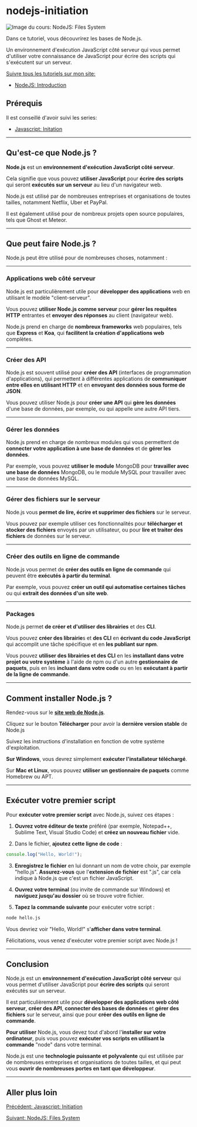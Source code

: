 # nodejs-initiation

![Image du cours: NodeJS: Files System](https://djemai-samy.com/blog/2.programmation/2.server/2.nodejs/1.nodejs-initiation/1.nodejs-introduction/nodejs-introduction.png)

Dans ce tutoriel, vous découvrirez les bases de Node.js.

Un environnement d'exécution JavaScript côté serveur qui vous permet d'utiliser votre connaissance de JavaScript pour écrire des scripts qui s'exécutent sur un serveur.

[Suivre tous les tutoriels sur mon site:](https://djemai-samy.com/posts/0.nodejs-initiation)

- [NodeJS: Introduction](https://djemai-samy.com/posts/1.nodejs-introduction.article)

## Prérequis

Il est conseillé d'avoir suivi les series:

- [Javascript: Initation](https://djemai-samy.com/posts/0.js-inititation)

---

## Qu'est-ce que Node.js ?

**Node.js** est un **environnement d'exécution JavaScript côté serveur**.

Cela signifie que vous pouvez **utiliser JavaScript** pour **écrire des scripts** qui seront **exécutés sur un serveur** au lieu d'un navigateur web.

Node.js est utilisé par de nombreuses entreprises et organisations de toutes tailles, notamment Netflix, Uber et PayPal.

Il est également utilisé pour de nombreux projets open source populaires, tels que Ghost et Meteor.

---

## Que peut faire Node.js ?

Node.js peut être utilisé pour de nombreuses choses, notamment :

---

### Applications web côté serveur

Node.js est particulièrement utile pour **développer des applications** web en utilisant le modèle "client-serveur".

Vous pouvez **utiliser Node.js comme serveur** pour **gérer les requêtes HTTP** entrantes et **envoyer des réponses** au client (navigateur web).

Node.js prend en charge de **nombreux frameworks** web populaires, tels que **Express** et **Koa**, qui **facilitent la création d'applications web** complètes.

---

### Créer des API

Node.js est souvent utilisé pour **créer des API** (interfaces de programmation d'applications), qui permettent à différentes applications de **communiquer entre elles en utilisant HTTP** et en **envoyant des données sous forme de JSON**.

Vous pouvez utiliser Node.js pour **créer une API** qui **gère les données** d'une base de données, par exemple, ou qui appelle une autre API tiers.

---

### Gérer les données

Node.js prend en charge de nombreux modules qui vous permettent de **connecter votre application à une base de données** et de **gérer les données**.

Par exemple, vous pouvez **utiliser le module** MongoDB pour **travailler avec une base de données** MongoDB, ou le module MySQL pour travailler avec une base de données MySQL.

---

### Gérer des fichiers sur le serveur

Node.js vous **permet de lire, écrire et supprimer des fichiers** sur le serveur.

Vous pouvez par exemple utiliser ces fonctionnalités pour **télécharger et stocker des fichiers** envoyés par un utilisateur, ou pour **lire et traiter des fichiers** de données sur le serveur.

---

### Créer des outils en ligne de commande

Node.js vous permet de **créer des outils en ligne de commande** qui peuvent être **exécutés à partir du terminal**.

Par exemple, vous pouvez **créer un outil qui automatise certaines tâches** ou qui **extrait des données d'un site web**.

---

### Packages

Node.js permet **de créer et d'utiliser des librairies** et des **CLI**.

Vous pouvez **créer des librairie**s et **des CLI** en **écrivant du code JavaScript** qui accomplit une tâche spécifique et en **les publiant sur npm**.

Vous pouvez **utiliser des librairies et des CLI** en les **installant dans votre projet ou votre système** à l'aide de npm ou d'un autre **gestionnaire de paquets**, puis en les **incluant dans votre code** ou en les **exécutant à partir de la ligne de commande**.

---

## Comment installer Node.js ?

Rendez-vous sur le [**site web de Node.js**](https://nodejs.org/).

Cliquez sur le bouton **Télécharger** pour avoir la **dernière version stable** de Node.js

Suivez les instructions d'installation en fonction de votre système d'exploitation.

**Sur Windows**, vous devrez simplement **exécuter l'installateur téléchargé**.

Sur **Mac et Linux**, vous pouvez **utiliser un gestionnaire de paquets** comme Homebrew ou APT.

---

## Exécuter votre premier script

Pour **exécuter votre premier script** avec Node.js, suivez ces étapes :

1. **Ouvrez votre éditeur de texte** préféré (par exemple, Notepad++, Sublime Text, Visual Studio Code) et **créez un nouveau fichier** vide.

2. Dans le fichier, **ajoutez cette ligne de code** :

```js
console.log("Hello, World!");
```

3. **Enregistrez le fichier** en lui donnant un nom de votre choix, par exemple "hello.js". **Assurez-vous** que l'**extension de fichier** est ".js", car cela indique à Node.js que c'est un fichier JavaScript.

4. **Ouvrez votre terminal** (ou invite de commande sur Windows) et **naviguez jusqu'au dossier** où se trouve votre fichier.

5. **Tapez la commande suivante** pour exécuter votre script :

```bash
node hello.js
```

Vous devriez voir "Hello, World!" s'**afficher dans votre terminal**.

Félicitations, vous venez d'exécuter votre premier script avec Node.js !

---

## Conclusion

Node.js est un **environnement d'exécution JavaScript côté serveu**r qui vous permet d'utiliser JavaScript pour **écrire des scripts** qui seront exécutés sur un serveur.

Il est particulièrement utile pour **développer des applications web côté serveur**, **créer des API**, **connecter des bases de données** et **gérer des fichiers** sur le serveur, ainsi que pour **créer des outils en ligne de commande**.

**Pour utiliser** Node.js, vous devez tout d'abord l'**installer sur votre ordinateur**, puis vous pouvez **exécuter vos scripts en utilisant la commande** "node" dans votre terminal.

Node.js est une **technologie puissante et polyvalente** qui est utilisée par de nombreuses entreprises et organisations de toutes tailles, et qui peut vous **ouvrir de nombreuses portes en tant que développeur**.

---

## Aller plus loin

[Précédent: Javascript: Initiation](https://djemai-samy.com/posts/1.javascript-initiation)

[Suivant: NodeJS: Files System](https://djemai-samy.com/posts/2.nodejs-files.article)
